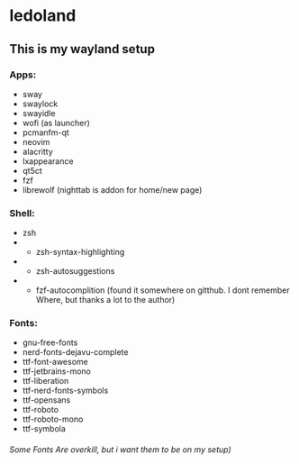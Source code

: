 # ledoland

## This is my wayland setup

### Apps:
- sway
- swaylock
- swayidle
- wofi (as launcher)
- pcmanfm-qt
- neovim
- alacritty
- lxappearance
- qt5ct
- fzf
- librewolf (nighttab is addon for home/new page)

### Shell:
- zsh
- - zsh-syntax-highlighting
- - zsh-autosuggestions
- - fzf-autocomplition (found it somewhere on gitthub. I dont remember Where, but thanks a lot to the author)

### Fonts:
- gnu-free-fonts
- nerd-fonts-dejavu-complete
- ttf-font-awesome
- ttf-jetbrains-mono
- ttf-liberation
- ttf-nerd-fonts-symbols
- ttf-opensans
- ttf-roboto
- ttf-roboto-mono
- ttf-symbola
###### Some Fonts Are overkill, but i want them to be on my setup)
